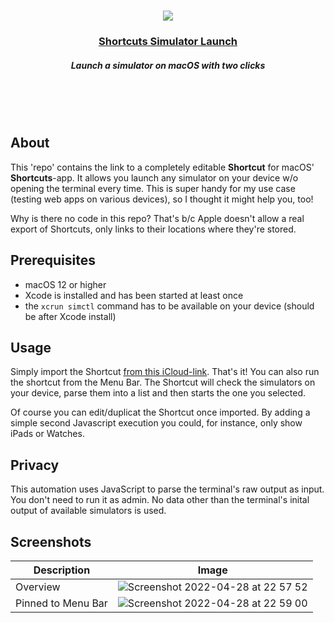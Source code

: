 <br/>

<p align="center"><img src="https://user-images.githubusercontent.com/11635736/165845954-35d547f4-a99c-446c-b311-0b8172a85062.png" /></p>

<h3 align="center"><a align="center" href="https://www.icloud.com/shortcuts/14430ea52e5640d6bf5b6caf48d4df4e" aria-label="Link to shortcut">Shortcuts Simulator Launch</a></h3>
<h5 align="center">Launch a simulator on macOS with two clicks</h5>

<br/>
<br/>
<br/>

## About

This 'repo' contains the link to a completely editable **Shortcut** for macOS' **Shortcuts**-app. It allows you launch any simulator on your device w/o opening the terminal every time. This is super handy for my use case (testing web apps on various devices), so I thought it might help you, too!

Why is there no code in this repo? That's b/c Apple doesn't allow a real export of Shortcuts, only links to their locations where they're stored.

## Prerequisites

- macOS 12 or higher
- Xcode is installed and has been started at least once
- the `xcrun simctl` command has to be available on your device (should be after Xcode install)

## Usage

Simply import the Shortcut [from this iCloud-link](https://www.icloud.com/shortcuts/14430ea52e5640d6bf5b6caf48d4df4e). That's it! You can also run the shortcut from the Menu Bar. The Shortcut will check the simulators on your device, parse them into a list and then starts the one you selected.

Of course you can edit/duplicat the Shortcut once imported. By adding a simple second Javascript execution you could, for instance, only show iPads or Watches.

## Privacy

This automation uses JavaScript to parse the terminal's raw output as input. You don't need to run it as admin. No data other than the terminal's inital output of available simulators is used.

## Screenshots

| Description | Image |
| --- | --- |
| Overview | ![Screenshot 2022-04-28 at 22 57 52](https://user-images.githubusercontent.com/11635736/165845471-09c8e386-4eae-493f-ae57-b658f269116d.png) |
| Pinned to Menu Bar | ![Screenshot 2022-04-28 at 22 59 00](https://user-images.githubusercontent.com/11635736/165845555-e4b26c67-7f5c-43f8-afb3-2b27c85ebba1.png) |
